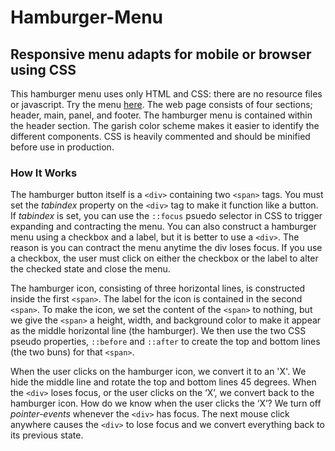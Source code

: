 # Hamburger-Menu
## Responsive menu adapts for mobile or browser using CSS

This hamburger menu uses only HTML and CSS: there are no resource files or javascript. Try the menu [here](https://rickapps.github.io/Hamburger-Menu/). The web page consists of four sections; header, main, panel, and footer. The hamburger menu is contained within the header section. The garish color scheme makes it easier to identify the different components. CSS is heavily commented and should be minified before use in production.  

### How It Works
The hamburger button itself is a `<div>` containing two `<span>` tags. You must set the *tabindex* property on the `<div>` tag to make it function like a button.  If *tabindex* is set, you can use the `::focus` psuedo selector in CSS to trigger expanding and contracting the menu.  You can also construct a hamburger menu using a checkbox and a label, but it is better to use a `<div>`.  The reason is you can contract the menu anytime the div loses focus. If you use a checkbox, the user must click on either the  checkbox or the label to alter the checked state and close the menu. 

The hamburger icon, consisting of three horizontal lines, is constructed inside the first `<span>`. The label for the icon is contained in the second `<span>`. To make the icon, we set the content of the `<span>` to nothing, but we give the `<span>` a height, width, and background color to make it appear as the middle horizontal line (the hamburger). We then use the two CSS pseudo properties, `::before` and `::after` to create the top and bottom lines (the two buns) for that `<span>`. 

When the user clicks on the hamburger icon, we convert it to an 'X'. We hide the middle line and rotate the top and bottom lines 45 degrees. When the `<div>` loses focus, or the user clicks on the ‘X’, we convert back to the hamburger icon. How do we know when the user clicks the ‘X’?  We turn off *pointer-events* whenever the `<div>` has focus.  The next mouse click anywhere causes the `<div>` to lose focus and we convert everything back to its previous state. 

